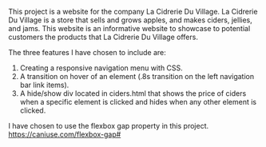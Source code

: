 This project is a website for the company La Cidrerie Du Village. La Cidrerie Du Village is a store that sells and grows apples, and makes ciders, jellies, and jams. This website is an informative website to showcase to potential customers the products that La Cidrerie Du Village offers.


The three features I have chosen to include are:


1. Creating a responsive navigation menu with CSS.
2. A transition on hover of an element (.8s transition on the left navigation bar link items).
3. A hide/show div located in ciders.html that shows the price of ciders when a specific element is clicked and hides when any other element is clicked.


I have chosen to use the flexbox gap property in this project. https://caniuse.com/flexbox-gap#
